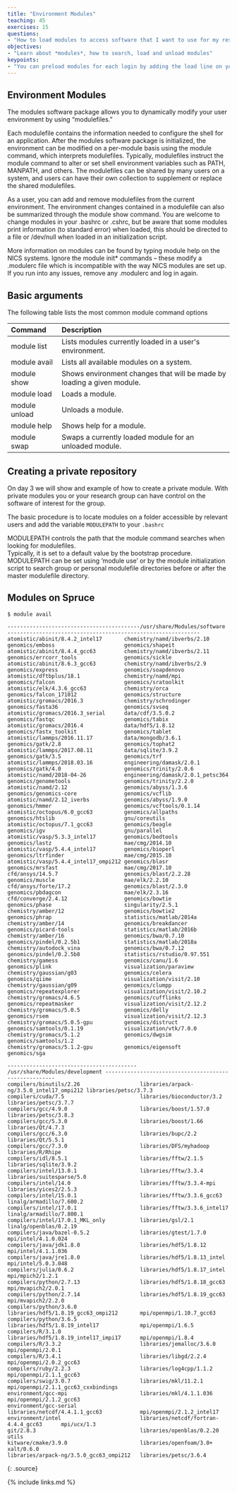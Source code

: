 ```yaml
---
title: "Environment Modules"
teaching: 45
exercises: 15
questions:
- "How to load modules to access software that I want to use for my research?"
objectives:
- "Learn about *modules*, how to search, load and unload modules"
keypoints:
- "You can preload modules for each login by adding the load line on your .bashrc"
---
```


## Environment Modules

The modules software package allows you to dynamically modify your user environment by using “modulefiles.”

Each modulefile contains the information needed to configure the shell for an application. After the modules software package is initialized, the environment can be modified on a per-module basis using the module command, which interprets modulefiles. Typically, modulefiles instruct the module command to alter or set shell environment variables such as PATH, MANPATH, and others. The modulefiles can be shared by many users on a system, and users can have their own collection to supplement or replace the shared modulefiles.

As a user, you can add and remove modulefiles from the current environment. The environment changes contained in a modulefile can also be summarized through the module show command. You are welcome to change modules in your .bashrc or .cshrc, but be aware that some modules print information (to standard error) when loaded, this should be directed to a file or /dev/null when loaded in an initialization script.

More information on modules can be found by typing module help on the NICS systems. Ignore the module init* commands – these modify a .modulerc file which is incompatible with the way NICS modules are set up. If you run into any issues, remove any .modulerc and log in again.

## Basic arguments

The following table lists the most common module command options

| Command	| Description |
|:--------|:------------|
| module list	  | Lists modules currently loaded in a user's environment. |
| module avail  | Lists all available modules on a system. |
| module show	  | Shows environment changes that will be made by loading a given module. |
| module load	  | Loads a module. |
| module unload	| Unloads a module. |
| module help	  | Shows help for a module. |
| module swap	  | Swaps a currently loaded module for an unloaded module. |

## Creating a private repository

On day 3 we will show and example of how to create a private module.
With private modules you or your research group can have control on the software
of interest for the group.

The basic procedure is to locate modules on a folder accessible by relevant users
and add the variable `MODULEPATH` to your `.bashrc`

MODULEPATH controls the path that the module command searches when looking for
modulefiles.  
Typically, it is set  to a  default  value by the bootstrap procedure.  
MODULEPATH can be set using ’module use’ or by the module initialization
script to search group or personal modulefile directories before  or  after
the master modulefile directory.

## Modules on Spruce

~~~
$ module avail

------------------------------------------/usr/share/Modules/software -------------------------------------------------------------
atomistic/abinit/8.4.2_intel17       chemistry/namd/ibverbs/2.10          genomics/emboss                      genomics/shapeit
atomistic/abinit/8.4.4_gcc63         chemistry/namd/ibverbs/2.11          genomics/errcorr_tools               genomics/sickle
atomistic/abinit/8.6.3_gcc63         chemistry/namd/ibverbs/2.9           genomics/express                     genomics/soapdenovo
atomistic/dftbplus/18.1              chemistry/namd/mpi                   genomics/falcon                      genomics/sratoolkit
atomistic/elk/4.3.6_gcc63            chemistry/orca                       genomics/falcon_171012               genomics/structure
atomistic/gromacs/2016.3             chemistry/schrodinger                genomics/fasta36                     genomics/svseq
atomistic/gromacs/2016.3_serial      data/cdf/3.5.0.2                     genomics/fastqc                      genomics/tabix
atomistic/gromacs/2016.4             data/hdf5/1.8.12                     genomics/fastx_toolkit               genomics/tablet
atomistic/lammps/2016.11.17          data/mongodb/3.6.1                   genomics/gatk/2.8                    genomics/tophat2
atomistic/lammps/2017.08.11          data/sqlite/3.9.2                    genomics/gatk/3.5                    genomics/trf
atomistic/lammps/2018.03.16          engineering/damask/2.0.1             genomics/gatk/4.0                    genomics/trinity/2.0.6
atomistic/namd/2018-04-26            engineering/damask/2.0.1_petsc364    genomics/genometools                 genomics/trinity/2.2.0
atomistic/namd/2.12                  genomics/abyss/1.3.6                 genomics/genomics-core               genomics/vcflib
atomistic/namd/2.12_iverbs           genomics/abyss/1.9.0                 genomics/hmmer                       genomics/vcftools/0.1.14
atomistic/octopus/6.0_gcc63          genomics/allpaths                    genomics/htslib                      gnu/coreutils
atomistic/octopus/7.1_gcc63          genomics/beagle                      genomics/igv                         gnu/parallel
atomistic/vasp/5.3.3_intel17         genomics/bedtools                    genomics/lastz                       mae/cmg/2014.10
atomistic/vasp/5.4.4_intel17         genomics/bioperl                     genomics/ltrfinder                   mae/cmg/2015.10
atomistic/vasp/5.4.4_intel17_ompi212 genomics/blasr                       genomics/mrsfast                     mae/cmg/2017.10
cfd/ansys/14.5.7                     genomics/blast/2.2.28                genomics/muscle                      mae/elk/2.2.10
cfd/ansys/forte/17.2                 genomics/blast/2.3.0                 genomics/pbdagcon                    mae/elk/2.3.16
cfd/converge/2.4.12                  genomics/bowtie                      genomics/phase                       singularity/2.5.1
chemistry/amber/12                   genomics/bowtie2                     genomics/phrap                       statistics/matlab/2014a
chemistry/amber/14                   genomics/breakdancer                 genomics/picard-tools                statistics/matlab/2016b
chemistry/amber/16                   genomics/bwa/0.7.10                  genomics/pindel/0.2.5b1              statistics/matlab/2018a
chemistry/autodock_vina              genomics/bwa/0.7.12                  genomics/pindel/0.2.5b8              statistics/rstudio/0.97.551
chemistry/gamess                     genomics/canu/1.6                    genomics/plink                       visualization/paraview
chemistry/gaussian/g03               genomics/celera                      genomics/qiime                       visualization/visit/2.10
chemistry/gaussian/g09               genomics/clumpp                      genomics/repeatexplorer              visualization/visit/2.10.2
chemistry/gromacs/4.6.5              genomics/cufflinks                   genomics/repeatmasker                visualization/visit/2.12.2
chemistry/gromacs/5.0.5              genomics/delly                       genomics/rsem                        visualization/visit/2.12.3
chemistry/gromacs/5.0.5-gpu          genomics/distruct                    genomics/samtools/0.1.19             visualization/vtk/7.0.0
chemistry/gromacs/5.1.2              genomics/dwgsim                      genomics/samtools/1.2
chemistry/gromacs/5.1.2-gpu          genomics/eigensoft                   genomics/sga

----------------------------------------- /usr/share/Modules/development ------------------------------------------------------
compilers/binutils/2.26                   libraries/arpack-ng/3.5.0_intel17_ompi212 libraries/petsc/3.7.3
compilers/cuda/7.5                        libraries/bioconductor/3.2                libraries/petsc/3.7.7
compilers/gcc/4.9.0                       libraries/boost/1.57.0                    libraries/petsc/3.8.3
compilers/gcc/5.3.0                       libraries/boost/1.66                      libraries/Qt/4.7.3
compilers/gcc/6.3.0                       libraries/bupc/2.2                        libraries/Qt/5.5.1
compilers/gcc/7.3.0                       libraries/DFS/myhadoop                    libraries/R/Rhipe
compilers/idl/8.5.1                       libraries/fftw/2.1.5                      libraries/sqlite/3.9.2
compilers/intel/13.0.1                    libraries/fftw/3.3.4                      libraries/suitesparse/5.0
compilers/intel/14.0                      libraries/fftw/3.3.4-mpi                  libraries/yices2/2.5.3
compilers/intel/15.0.1                    libraries/fftw/3.3.6_gcc63                linalg/armadillo/7.600.2
compilers/intel/17.0.1                    libraries/fftw/3.3.6_intel17              linalg/armadillo/7.800.1
compilers/intel/17.0.1_MKL_only           libraries/gsl/2.1                         linalg/openblas/0.2.19
compilers/java/bazel-0.5.2                libraries/gtest/1.7.0                     mpi/intel/4.1.0.024
compilers/java/jdk1.8.0                   libraries/hdf5/1.8.12                     mpi/intel/4.1.1.036
compilers/java/jre1.8.0                   libraries/hdf5/1.8.13_intel               mpi/intel/5.0.3.048
compilers/julia/0.6.2                     libraries/hdf5/1.8.17_intel               mpi/mpich2/1.2.1
compilers/python/2.7.13                   libraries/hdf5/1.8.18_gcc63               mpi/mvapich2/2.0.1
compilers/python/2.7.14                   libraries/hdf5/1.8.19_gcc63               mpi/mvapich2/2.2.0
compilers/python/3.6.0                    libraries/hdf5/1.8.19_gcc63_ompi212       mpi/openmpi/1.10.7_gcc63
compilers/python/3.6.5                    libraries/hdf5/1.8.19_intel17             mpi/openmpi/1.6.5
compilers/R/3.1.0                         libraries/hdf5/1.8.19_intel17_impi17      mpi/openmpi/1.8.4
compilers/R/3.3.2                         libraries/jemalloc/3.6.0                  mpi/openmpi/2.0.1
compilers/R/3.4.1                         libraries/libgd/2.2.4                     mpi/openmpi/2.0.2_gcc63
compilers/ruby/2.2.3                      libraries/log4cpp/1.1.2                   mpi/openmpi/2.1.1_gcc63
compilers/swig/3.0.7                      libraries/mkl/11.2.1                      mpi/openmpi/2.1.1_gcc63_cxxbindings
environment/gcc-mpi                       libraries/mkl/4.1.1.036                   mpi/openmpi/2.1.2_gcc63
environment/gcc-serial                    libraries/netcdf/4.4.1.1_gcc63            mpi/openmpi/2.1.2_intel17
environment/intel                         libraries/netcdf/fortran-4.4.4_gcc63      mpi/ucx/1.3
git/2.8.3                                 libraries/openblas/0.2.20                 utils
kitware/cmake/3.9.0                       libraries/openfoam/3.0+                   xalt/0.6.0
libraries/arpack-ng/3.5.0_gcc63_ompi212   libraries/petsc/3.6.4

~~~
{: .source}


{% include links.md %}
